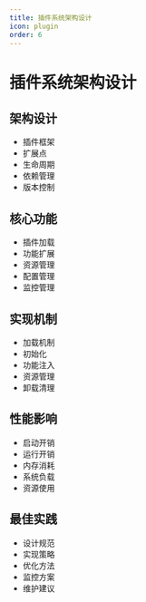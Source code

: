 ```yaml
---
title: 插件系统架构设计
icon: plugin
order: 6
---
```


# 插件系统架构设计

## 架构设计
- 插件框架
- 扩展点
- 生命周期
- 依赖管理
- 版本控制

## 核心功能
- 插件加载
- 功能扩展
- 资源管理
- 配置管理
- 监控管理

## 实现机制
- 加载机制
- 初始化
- 功能注入
- 资源管理
- 卸载清理

## 性能影响
- 启动开销
- 运行开销
- 内存消耗
- 系统负载
- 资源使用

## 最佳实践
- 设计规范
- 实现策略
- 优化方法
- 监控方案
- 维护建议
